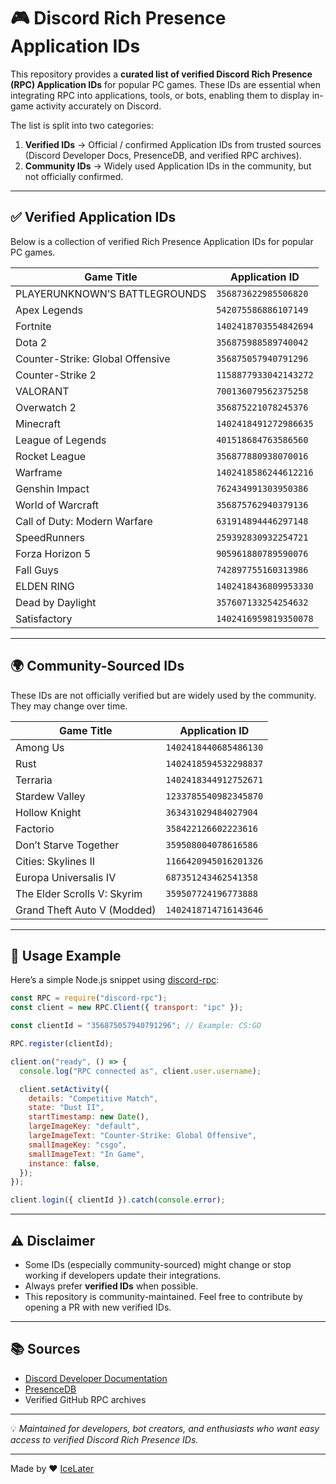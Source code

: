 # 🎮 Discord Rich Presence Application IDs

This repository provides a **curated list of verified Discord Rich Presence (RPC) Application IDs** for popular PC games. These IDs are essential when integrating RPC into applications, tools, or bots, enabling them to display in-game activity accurately on Discord.

The list is split into two categories:
1. **Verified IDs** → Official / confirmed Application IDs from trusted sources (Discord Developer Docs, PresenceDB, and verified RPC archives).
2. **Community IDs** → Widely used Application IDs in the community, but not officially confirmed.

---

## ✅ Verified Application IDs
Below is a collection of verified Rich Presence Application IDs for popular PC games.

| Game Title                        | Application ID        |
|-----------------------------------|-----------------------|
| PLAYERUNKNOWN’S BATTLEGROUNDS     | `356873622985506820` |
| Apex Legends                      | `542075586886107149` |
| Fortnite                          | `1402418703554842694`|
| Dota 2                            | `356875988589740042` |
| Counter-Strike: Global Offensive  | `356875057940791296` |
| Counter-Strike 2                  | `1158877933042143272`|
| VALORANT                          | `700136079562375258` |
| Overwatch 2                       | `356875221078245376` |
| Minecraft                         | `1402418491272986635`|
| League of Legends                 | `401518684763586560` |
| Rocket League                     | `356877880938070016` |
| Warframe                          | `1402418586244612216`|
| Genshin Impact                    | `762434991303950386` |
| World of Warcraft                 | `356875762940379136` |
| Call of Duty: Modern Warfare      | `631914894446297148` |
| SpeedRunners                      | `259392830932254721` |
| Forza Horizon 5                   | `905961880789590076` |
| Fall Guys                         | `742897755160313986` |
| ELDEN RING                        | `1402418436809953330`|
| Dead by Daylight                  | `357607133254254632` |
| Satisfactory                      | `1402416959819350078`|

---

## 🌍 Community-Sourced IDs
These IDs are not officially verified but are widely used by the community. They may change over time.

| Game Title               | Application ID        |
|--------------------------|-----------------------|
| Among Us                 | `1402418440685486130`|
| Rust                     | `1402418594532298837`|
| Terraria                 | `1402418344912752671`|
| Stardew Valley           | `1233785540982345870`|
| Hollow Knight            | `363431029484027904` |
| Factorio                 | `358422126602223616` |
| Don’t Starve Together    | `359508004078616586` |
| Cities: Skylines II      | `1166420945016201326`|
| Europa Universalis IV    | `687351243462541358` |
| The Elder Scrolls V: Skyrim | `359507724196773888` |
| Grand Theft Auto V (Modded) | `1402418714716143646`|

---

## 📌 Usage Example
Here’s a simple Node.js snippet using [discord-rpc](https://www.npmjs.com/package/discord-rpc):

```js
const RPC = require("discord-rpc");
const client = new RPC.Client({ transport: "ipc" });

const clientId = "356875057940791296"; // Example: CS:GO

RPC.register(clientId);

client.on("ready", () => {
  console.log("RPC connected as", client.user.username);

  client.setActivity({
    details: "Competitive Match",
    state: "Dust II",
    startTimestamp: new Date(),
    largeImageKey: "default",
    largeImageText: "Counter-Strike: Global Offensive",
    smallImageKey: "csgo",
    smallImageText: "In Game",
    instance: false,
  });
});

client.login({ clientId }).catch(console.error);
```

---

## ⚠️ Disclaimer
- Some IDs (especially community-sourced) might change or stop working if developers update their integrations.
- Always prefer **verified IDs** when possible.
- This repository is community-maintained. Feel free to contribute by opening a PR with new verified IDs.

---

## 📚 Sources
- [Discord Developer Documentation](https://discord.com/developers/docs/rich-presence/how-to)
- [PresenceDB](https://presencedb.com)
- Verified GitHub RPC archives

---

💡 *Maintained for developers, bot creators, and enthusiasts who want easy access to verified Discord Rich Presence IDs.*

---

Made by ♥️ [IceLater](https://github.com/icelaterdc)
